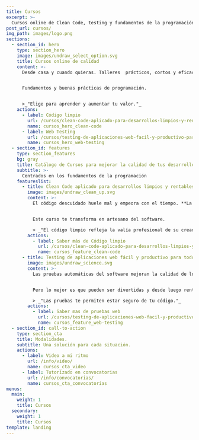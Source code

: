 ```yaml
---
title: Cursos
excerpt: >-
  Cursos online de Clean Code, testing y fundamentos de la programación.
post_url: cursos/
img_path: images/logo.png
sections:
  - section_id: hero
    type: section_hero
    image: images/undraw_select_option.svg
    title: Cursos online de calidad
    content: >-
      Desde casa y cuando quieras. Talleres  prácticos, cortos y eficaces.


      Fundamentos y buenas prácticas de programación.


      >_"Elige para aprender y aumentar tu valor."_
    actions:
      - label: Código limpio
        url: /cursos/clean-code-aplicado-para-desarrollos-limpios-y-rentables/
        name: cursos_hero_clean-code
      - label: Web Testing
        url: /cursos/testing-de-aplicaciones-web-facil-y-productivo-para-todos/
        name: cursos_hero_web-testing
  - section_id: features
    type: section_features
    bg: gray
    title: Catálogo de Cursos para mejorar la calidad de tus desarrollos
    subtitle: >-
      Centrados en los fundamentos de la programación
    featureslist:
      - title: Clean Code aplicado para desarrollos limpios y rentables
        image: images/undraw_clean_up.svg
        content: >-
          El código descuidado huele mal y empeora con el tiempo. **La artesanía del software cuida la escritura para crear código limpio**.


          Este curso te transforma en artesano del software.

          > _"El código limpio refleja la valía profesional de su creador."_
        actions:
          - label: Saber más de Código limpio
            url: /cursos/clean-code-aplicado-para-desarrollos-limpios-y-rentables/
            name: cursos_feature_clean-code
      - title: Testing de aplicaciones web fácil y productivo para todos
        image: images/undraw_science.svg
        content: >-
          Las pruebas automáticas del software mejoran la calidad de los programas. **Los tests descubren bugs y reducen los tiempos de mantenimiento**.


          Pero lo mejor es que pueden ser divertidas y desde luego rentables.

          > _"Las pruebas te permiten estar seguro de tu código."_
        actions:
          - label: Saber mas de pruebas web
            url: /cursos/testing-de-aplicaciones-web-facil-y-productivo-para-todos/
            name: cursos_feature_web-testing
  - section_id: call-to-action
    type: section_cta
    title: Modalidades.
    subtitle: Una solución para cada situación.
    actions:
      - label: Video a mi ritmo
        url: /info/video/
        name: cursos_cta_video
      - label: Tutorizado en convocatorias
        url: /info/convocatorias/
        name: cursos_cta_convocatorias
menus:
  main:
    weight: 1
    title: Cursos
  secondary:
    weight: 1
    title: Cursos
template: landing
---
```

